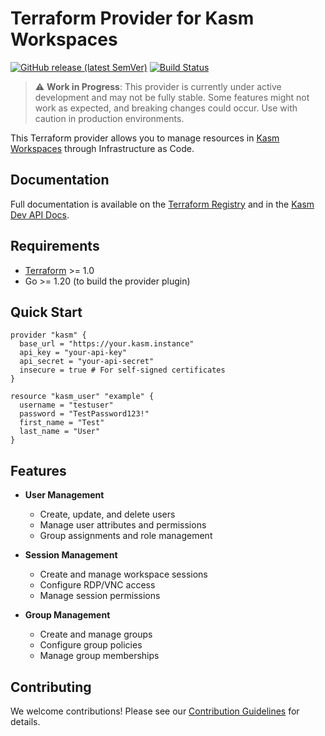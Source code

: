 # Terraform Provider for Kasm Workspaces

[![GitHub release (latest SemVer)](https://img.shields.io/github/v/release/kasm/terraform-provider-kasm)](https://github.com/SiM22/terraform-provider-kasm/releases)
[![Build Status](https://github.com/SiM22/terraform-provider-kasm/actions/workflows/test.yml/badge.svg)](https://github.com/SiM22/terraform-provider-kasm/actions/workflows/test.yml) 

> ⚠️ **Work in Progress**: This provider is currently under active development and may not be fully stable. Some features might not work as expected, and breaking changes could occur. Use with caution in production environments.

This Terraform provider allows you to manage resources in [Kasm Workspaces](https://kasmweb.com/) through Infrastructure as Code.

## Documentation

Full documentation is available on the [Terraform Registry](https://registry.terraform.io/providers/kasm/kasm/latest/docs) and in the [Kasm Dev API Docs](docs/Kasm%20Dev%20API%20Docs).

## Requirements

- [Terraform](https://www.terraform.io/downloads.html) >= 1.0
- Go >= 1.20 (to build the provider plugin)

## Quick Start

```hcl
provider "kasm" {
  base_url = "https://your.kasm.instance"
  api_key = "your-api-key"
  api_secret = "your-api-secret"
  insecure = true # For self-signed certificates
}

resource "kasm_user" "example" {
  username = "testuser"
  password = "TestPassword123!"
  first_name = "Test"
  last_name = "User"
}
```

## Features

- **User Management**
  - Create, update, and delete users
  - Manage user attributes and permissions
  - Group assignments and role management

- **Session Management**
  - Create and manage workspace sessions
  - Configure RDP/VNC access
  - Manage session permissions

- **Group Management**
  - Create and manage groups
  - Configure group policies
  - Manage group memberships

## Contributing

We welcome contributions! Please see our [Contribution Guidelines](docs/CONTRIBUTING.md) for details.
